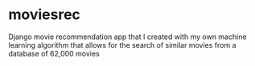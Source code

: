 # moviesrec
Django movie recommendation app that I created with my own machine learning algorithm that allows for the search of similar movies from a database of 62,000 movies
